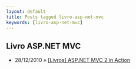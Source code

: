 ```yaml
---
layout: default
title: Posts tagged livro-asp-net-mvc
keywords: [livro-asp-net-mvc]
---
```

<h2 class="category">Livro ASP.NET MVC</h2>
<ul class="posts">
<li>
<p>
<span class="date">28/12/2010</span> &raquo; 
<a href="/blog/livros-asp-net-mvc-2-in-action">[Livros] ASP.NET MVC 2 in Action</a>
</p>
</li> 
</ul>
